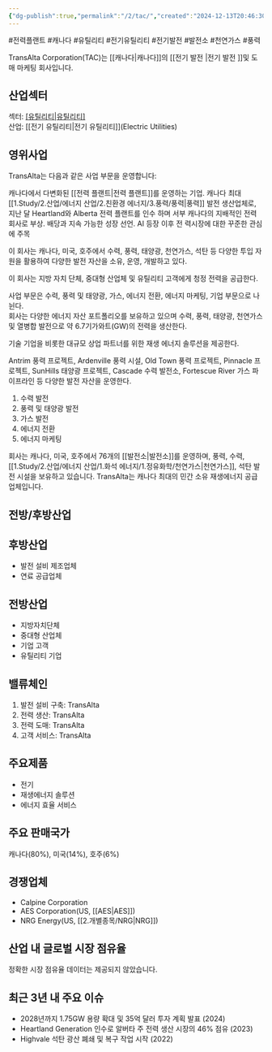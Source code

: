 ```yaml
---
{"dg-publish":true,"permalink":"/2/tac/","created":"2024-12-13T20:46:30.673+09:00","updated":"2025-07-29T21:37:05.248+09:00"}
---
```


#전력플랜트 #캐나다 #유틸리티 #전기유틸리티 #전기발전 #발전소 #천연가스 #풍력

TransAlta Corporation(TAC)는 [[캐나다\|캐나다]]의 [[전기 발전 \|전기 발전 ]]및 도매 마케팅 회사입니다.

## 산업섹터

섹터: [[유틸리티\|유틸리티]](Utilities)  
산업: [[전기 유틸리티\|전기 유틸리티]](Electric Utilities)

## 영위사업

TransAlta는 다음과 같은 사업 부문을 운영합니다:

캐나다에서 다변화된 [[전력 플랜트\|전력 플랜트]]를 운영하는 기업. 캐나다 최대 [[1.Study/2.산업/에너지 산업/2.친환경 에너지/3.풍력/풍력\|풍력]] 발전 생산업체로, 지난 달 Heartland와 Alberta 전력 플랜트를 인수 하며 서부 캐나다의 지배적인 전력 회사로 부상. 배당과 지속 가능한 성장 선언. AI 등장 이후 전 력시장에 대한 꾸준한 관심에 주목

이 회사는 캐나다, 미국, 호주에서 수력, 풍력, 태양광, 천연가스, 석탄 등 다양한 투입 자원을 활용하여 다양한 발전 자산을 소유, 운영, 개발하고 있다.  

이 회사는 지방 자치 단체, 중대형 산업체 및 유틸리티 고객에게 청정 전력을 공급한다.  
  
사업 부문은 수력, 풍력 및 태양광, 가스, 에너지 전환, 에너지 마케팅, 기업 부문으로 나뉜다.  
회사는 다양한 에너지 자산 포트폴리오를 보유하고 있으며 수력, 풍력, 태양광, 천연가스 및 열병합 발전으로 약 6.7기가와트(GW)의 전력을 생산한다.  
  
기술 기업을 비롯한 대규모 상업 파트너를 위한 재생 에너지 솔루션을 제공한다.  

Antrim 풍력 프로젝트, Ardenville 풍력 시설, Old Town 풍력 프로젝트, Pinnacle 프로젝트, SunHills 태양광 프로젝트, Cascade 수력 발전소, Fortescue River 가스 파이프라인 등 다양한 발전 자산을 운영한다.

1. 수력 발전
2. 풍력 및 태양광 발전
3. 가스 발전
4. 에너지 전환
5. 에너지 마케팅

회사는 캐나다, 미국, 호주에서 76개의 [[발전소\|발전소]]를 운영하며, 풍력, 수력, [[1.Study/2.산업/에너지 산업/1.화석 에너지/1.정유화학/천연가스\|천연가스]], 석탄 발전 시설을 보유하고 있습니다. TransAlta는 캐나다 최대의 민간 소유 재생에너지 공급업체입니다.

## 전방/후방산업

## 후방산업

- 발전 설비 제조업체
- 연료 공급업체

## 전방산업

- 지방자치단체
- 중대형 산업체
- 기업 고객
- 유틸리티 기업

## 밸류체인

1. 발전 설비 구축: TransAlta
2. 전력 생산: TransAlta
3. 전력 도매: TransAlta
4. 고객 서비스: TransAlta

## 주요제품

- 전기
- 재생에너지 솔루션
- 에너지 효율 서비스

## 주요 판매국가

캐나다(80%), 미국(14%), 호주(6%)

## 경쟁업체

- Calpine Corporation
- AES Corporation(US, [[AES\|AES]])
- NRG Energy(US, [[2.개별종목/NRG\|NRG]])

## 산업 내 글로벌 시장 점유율

정확한 시장 점유율 데이터는 제공되지 않았습니다.

## 최근 3년 내 주요 이슈

- 2028년까지 1.75GW 용량 확대 및 35억 달러 투자 계획 발표 (2024)
- Heartland Generation 인수로 알버타 주 전력 생산 시장의 46% 점유 (2023)
- Highvale 석탄 광산 폐쇄 및 복구 작업 시작 (2022)
